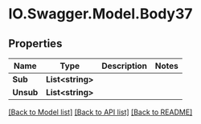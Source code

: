 # IO.Swagger.Model.Body37
## Properties

Name | Type | Description | Notes
------------ | ------------- | ------------- | -------------
**Sub** | **List&lt;string&gt;** |  | 
**Unsub** | **List&lt;string&gt;** |  | 

[[Back to Model list]](../README.md#documentation-for-models) [[Back to API list]](../README.md#documentation-for-api-endpoints) [[Back to README]](../README.md)

